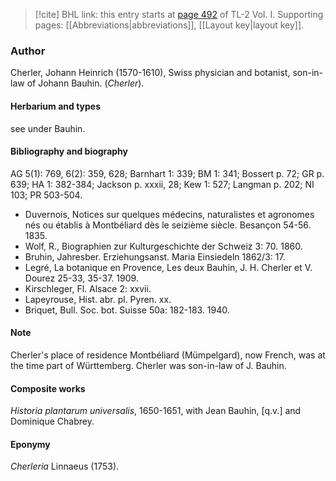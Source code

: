 > [!cite] BHL link: this entry starts at [page 492](https://www.biodiversitylibrary.org/item/103414#page/540/mode/1up) of TL-2 Vol. I.
> Supporting pages: [[Abbreviations|abbreviations]], [[Layout key|layout key]].

### Author

Cherler, Johann Heinrich (1570-1610), Swiss physician and botanist, son-in-law of Johann Bauhin. (*Cherler*).

#### Herbarium and types

see under Bauhin.

#### Bibliography and biography

AG 5(1): 769, 6(2): 359, 628; Barnhart 1: 339; BM 1: 341; Bossert p. 72; GR p. 639; HA 1: 382-384; Jackson p. xxxii, 28; Kew 1: 527; Langman p. 202; NI 103; PR 503-504.
- Duvernois, Notices sur quelques médecins, naturalistes et agronomes nés ou établis à Montbéliard dès le seizième siècle. Besançon 54-56. 1835.
- Wolf, R., Biographien zur Kulturgeschichte der Schweiz 3: 70. 1860.
- Bruhin, Jahresber. Erziehungsanst. Maria Einsiedeln 1862/3: 17.
- Legré, La botanique en Provence, Les deux Bauhin, J. H. Cherler et V. Dourez 25-33, 35-37. 1909.
- Kirschleger, Fl. Alsace 2: xxvii.
- Lapeyrouse, Hist. abr. pl. Pyren. xx.
- Briquet, Bull. Soc. bot. Suisse 50a: 182-183. 1940.

#### Note

Cherler's place of residence Montbéliard (Mümpelgard), now French, was at the time part of Württemberg. Cherler was son-in-law of J. Bauhin.

#### Composite works

*Historia plantarum universalis*, 1650-1651, with Jean Bauhin, \[q.v.\] and Dominique Chabrey.

#### Eponymy

*Cherleria* Linnaeus (1753).

